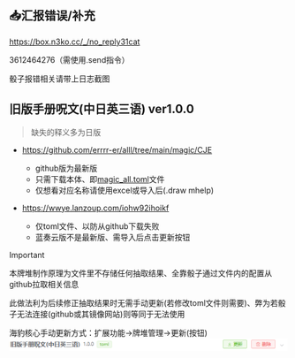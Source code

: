 ## :inbox_tray:汇报错误/补充

https://box.n3ko.cc/_/no_reply31cat

3612464276（需使用.send指令）

骰子报错相关请带上日志截图

## 旧版手册呪文(中日英三语) ver1.0.0

> 缺失的释义多为日版

- https://github.com/errrr-er/alll/tree/main/magic/CJE
    - github版为最新版
    - 只需下载本体、即[magic_all.toml](https://github.com/errrr-er/alll/blob/main/magic/CJE/magic_all.toml)文件
    - 仅想看对应名称请使用excel或导入后(.draw mhelp)

- https://wwye.lanzoup.com/iohw92ihoikf
    - 仅toml文件、以防从github下载失败
    - 蓝奏云版不是最新版、需导入后点击更新按钮

> [!IMPORTANT]
> 本牌堆制作原理为文件里不存储任何抽取结果、全靠骰子通过文件内的配置从github拉取相关信息
>
> 此做法利为后续修正抽取结果时无需手动更新(若修改toml文件则需要)、弊为若骰子无法连接(github或其镜像网站)则等同于无法使用
>
> 海豹核心手动更新方式：扩展功能->牌堆管理->更新(按钮)![](https://github.com/errrr-er/alll/blob/main/magic/CJE/sealdice_update_example.png?raw=true)